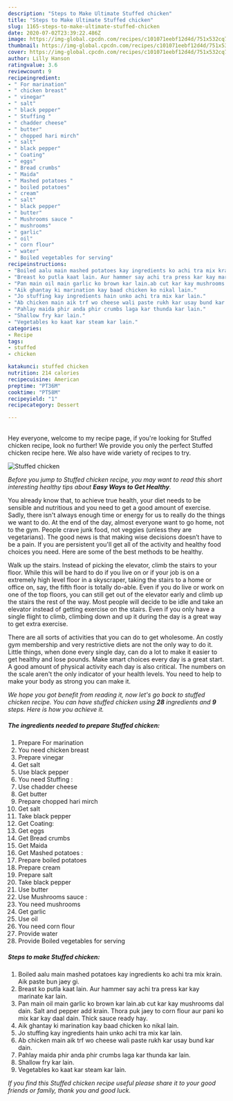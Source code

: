 ```yaml
---
description: "Steps to Make Ultimate Stuffed chicken"
title: "Steps to Make Ultimate Stuffed chicken"
slug: 1165-steps-to-make-ultimate-stuffed-chicken
date: 2020-07-02T23:39:22.486Z
image: https://img-global.cpcdn.com/recipes/c101071eebf12d4d/751x532cq70/stuffed-chicken-recipe-main-photo.jpg
thumbnail: https://img-global.cpcdn.com/recipes/c101071eebf12d4d/751x532cq70/stuffed-chicken-recipe-main-photo.jpg
cover: https://img-global.cpcdn.com/recipes/c101071eebf12d4d/751x532cq70/stuffed-chicken-recipe-main-photo.jpg
author: Lilly Hanson
ratingvalue: 3.6
reviewcount: 9
recipeingredient:
- " For marination"
- " chicken breast"
- " vinegar"
- " salt"
- " black pepper"
- " Stuffing "
- " chadder cheese"
- " butter"
- " chopped hari mirch"
- " salt"
- " black pepper"
- " Coating"
- " eggs"
- " Bread crumbs"
- " Maida"
- " Mashed potatoes "
- " boiled potatoes"
- " cream"
- " salt"
- " black pepper"
- " butter"
- " Mushrooms sauce "
- " mushrooms"
- " garlic"
- " oil"
- " corn flour"
- " water"
- " Boiled vegetables for serving"
recipeinstructions:
- "Boiled aalu main mashed potatoes kay ingredients ko achi tra mix krain. Aik paste bun jaey gi."
- "Breast ko putla kaat lain. Aur hammer say achi tra press kar kay marinate kar lain."
- "Pan main oil main garlic ko brown kar lain.ab cut kar kay mushrooms dal dain. Salt and pepper add krain. Thora puk jaey to corn flour aur pani ko mix kar kay daal dain. Thick sauce ready hay."
- "Aik ghantay ki marination kay baad chicken ko nikal lain."
- "Jo stuffing kay ingredients hain unko achi tra mix kar lain."
- "Ab chicken main aik trf wo cheese wali paste rukh kar usay bund kar dain."
- "Pahlay maida phir anda phir crumbs laga kar thunda kar lain."
- "Shallow fry kar lain."
- "Vegetables ko kaat kar steam kar lain."
categories:
- Recipe
tags:
- stuffed
- chicken

katakunci: stuffed chicken 
nutrition: 214 calories
recipecuisine: American
preptime: "PT36M"
cooktime: "PT58M"
recipeyield: "1"
recipecategory: Dessert

---
```

<br>
Hey everyone, welcome to my recipe page, if you're looking for Stuffed chicken recipe, look no further! We provide you only the perfect Stuffed chicken recipe here. We also have wide variety of recipes to try.
<br>


![Stuffed chicken](https://img-global.cpcdn.com/recipes/c101071eebf12d4d/751x532cq70/stuffed-chicken-recipe-main-photo.jpg)

<i>Before you jump to Stuffed chicken recipe, you may want to read this short interesting healthy tips about <strong>Easy Ways to Get Healthy</strong>.</i>

You already know that, to achieve true health, your diet needs to be sensible and nutritious and you need to get a good amount of exercise. Sadly, there isn't always enough time or energy for us to really do the things we want to do. At the end of the day, almost everyone want to go home, not to the gym. People crave junk food, not veggies (unless they are vegetarians). The good news is that making wise decisions doesn’t have to be a pain. If you are persistent you'll get all of the activity and healthy food choices you need. Here are some of the best methods to be healthy.

Walk up the stairs. Instead of picking the elevator, climb the stairs to your floor. While this will be hard to do if you live on or if your job is on a extremely high level floor in a skyscraper, taking the stairs to a home or office on, say, the fifth floor is totally do-able. Even if you do live or work on one of the top floors, you can still get out of the elevator early and climb up the stairs the rest of the way. Most people will decide to be idle and take an elevator instead of getting exercise on the stairs. Even if you only have a single flight to climb, climbing down and up it during the day is a great way to get extra exercise. 

There are all sorts of activities that you can do to get wholesome. An costly gym membership and very restrictive diets are not the only way to do it. Little things, when done every single day, can do a lot to make it easier to get healthy and lose pounds. Make smart choices every day is a great start. A good amount of physical activity each day is also critical. The numbers on the scale aren't the only indicator of your health levels. You need to help to make your body as strong you can make it. 


<i>We hope you got benefit from reading it, now let's go back to stuffed chicken recipe. You can have stuffed chicken using <strong>28</strong> ingredients and <strong>9</strong> steps. Here is how you achieve it.
</i>

##### The ingredients needed to prepare Stuffed chicken:

1. Prepare  For marination
1. You need  chicken breast
1. Prepare  vinegar
1. Get  salt
1. Use  black pepper
1. You need  Stuffing :
1. Use  chadder cheese
1. Get  butter
1. Prepare  chopped hari mirch
1. Get  salt
1. Take  black pepper
1. Get  Coating:
1. Get  eggs
1. Get  Bread crumbs
1. Get  Maida
1. Get  Mashed potatoes :
1. Prepare  boiled potatoes
1. Prepare  cream
1. Prepare  salt
1. Take  black pepper
1. Use  butter
1. Use  Mushrooms sauce :
1. You need  mushrooms
1. Get  garlic
1. Use  oil
1. You need  corn flour
1. Provide  water
1. Provide  Boiled vegetables for serving


##### Steps to make Stuffed chicken:

1. Boiled aalu main mashed potatoes kay ingredients ko achi tra mix krain. Aik paste bun jaey gi.
1. Breast ko putla kaat lain. Aur hammer say achi tra press kar kay marinate kar lain.
1. Pan main oil main garlic ko brown kar lain.ab cut kar kay mushrooms dal dain. Salt and pepper add krain. Thora puk jaey to corn flour aur pani ko mix kar kay daal dain. Thick sauce ready hay.
1. Aik ghantay ki marination kay baad chicken ko nikal lain.
1. Jo stuffing kay ingredients hain unko achi tra mix kar lain.
1. Ab chicken main aik trf wo cheese wali paste rukh kar usay bund kar dain.
1. Pahlay maida phir anda phir crumbs laga kar thunda kar lain.
1. Shallow fry kar lain.
1. Vegetables ko kaat kar steam kar lain.


<i>If you find this Stuffed chicken recipe useful please share it to your good friends or family, thank you and good luck.</i>
